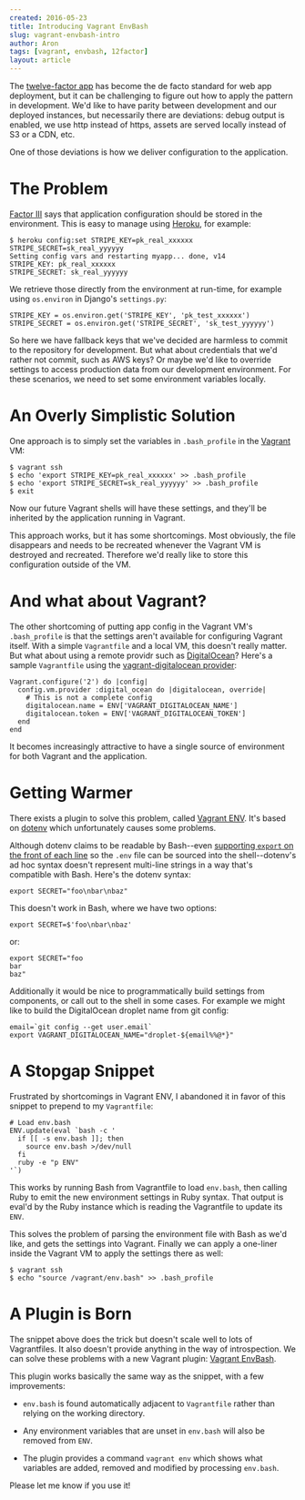 ```yaml
---
created: 2016-05-23
title: Introducing Vagrant EnvBash
slug: vagrant-envbash-intro
author: Aron
tags: [vagrant, envbash, 12factor]
layout: article
---
```


The [twelve-factor app](http://12factor.net/) has become the de facto
standard for web app deployment, but it can be challenging to figure out how to
apply the pattern in development. We'd like to have parity between development
and our deployed instances, but necessarily there are deviations: debug output
is enabled, we use http instead of https, assets are served locally instead of
S3 or a CDN, etc.

One of those deviations is how we deliver configuration to the application.

# The Problem

[Factor III](http://12factor.net/config) says that application
configuration should be stored in the environment. This is easy to manage using
[Heroku](https://devcenter.heroku.com/articles/config-vars), for example:

    $ heroku config:set STRIPE_KEY=pk_real_xxxxxx STRIPE_SECRET=sk_real_yyyyyy
    Setting config vars and restarting myapp... done, v14
    STRIPE_KEY: pk_real_xxxxxx
    STRIPE_SECRET: sk_real_yyyyyy

We retrieve those directly from the environment at run-time, for example using
`os.environ` in Django's `settings.py`:

    STRIPE_KEY = os.environ.get('STRIPE_KEY', 'pk_test_xxxxxx')
    STRIPE_SECRET = os.environ.get('STRIPE_SECRET', 'sk_test_yyyyyy')

So here we have fallback keys that we've decided are harmless to commit to the
repository for development. But what about credentials that we'd rather not
commit, such as AWS keys? Or maybe we'd like to override settings to access
production data from our development environment. For these scenarios, we need
to set some environment variables locally.

# An Overly Simplistic Solution

One approach is to simply set the variables in `.bash_profile` in the [Vagrant](https://www.vagrantup.com) VM:

    $ vagrant ssh
    $ echo 'export STRIPE_KEY=pk_real_xxxxxx' >> .bash_profile
    $ echo 'export STRIPE_SECRET=sk_real_yyyyyy' >> .bash_profile
    $ exit

Now our future Vagrant shells will have these settings, and they'll be inherited
by the application running in Vagrant.

This approach works, but it has some shortcomings. Most obviously, the file
disappears and needs to be recreated whenever the Vagrant VM is destroyed and
recreated. Therefore we'd really like to store this configuration outside of the VM.

# And what about Vagrant?

The other shortcoming of putting app config in the Vagrant VM's `.bash_profile`
is that the settings aren't available for configuring Vagrant itself. With a
simple `Vagrantfile` and a local VM, this doesn't really matter. But what about
using a remote providr such as [DigitalOcean](https://www.digitalocean.com)?
Here's a sample `Vagrantfile` using the
[vagrant-digitalocean provider](https://github.com/devopsgroup-io/vagrant-digitalocean):

    Vagrant.configure('2') do |config|
      config.vm.provider :digital_ocean do |digitalocean, override|
        # This is not a complete config
        digitalocean.name = ENV['VAGRANT_DIGITALOCEAN_NAME']
        digitalocean.token = ENV['VAGRANT_DIGITALOCEAN_TOKEN']
      end
    end

It becomes increasingly attractive to have a single source of environment for
both Vagrant and the application.

# Getting Warmer

There exists a plugin to solve this problem, called
[Vagrant ENV](https://github.com/gosuri/vagrant-env). It's based on
[dotenv](https://github.com/bkeepers/dotenv) which unfortunately causes some
problems.

Although dotenv claims to be readable by Bash--even
[supporting `export` on the front of each line](https://github.com/bkeepers/dotenv#usage)
so the `.env` file can be sourced into the shell--dotenv's ad hoc syntax doesn't
represent multi-line strings in a way that's compatible with Bash. Here's the
dotenv syntax:

    export SECRET="foo\nbar\nbaz"

This doesn't work in Bash, where we have two options:

    export SECRET=$'foo\nbar\nbaz'

or:

    export SECRET="foo
    bar
    baz"

Additionally it would be nice to programmatically build settings from
components, or call out to the shell in some cases. For example we might like to
build the DigitalOcean droplet name from git config:

    email=`git config --get user.email`
    export VAGRANT_DIGITALOCEAN_NAME="droplet-${email%%@*}"

# A Stopgap Snippet

Frustrated by shortcomings in Vagrant ENV, I abandoned it in favor of this
snippet to prepend to my `Vagrantfile`:

    # Load env.bash
    ENV.update(eval `bash -c '
      if [[ -s env.bash ]]; then
        source env.bash >/dev/null
      fi
      ruby -e "p ENV"
    '`)

This works by running Bash from Vagrantfile to load `env.bash`, then calling
Ruby to emit the new environment settings in Ruby syntax. That output is eval'd
by the Ruby instance which is reading the Vagrantfile to update its `ENV`.

This solves the problem of parsing the environment file with Bash as we'd like,
and gets the settings into Vagrant. Finally we can apply a one-liner inside the
Vagrant VM to apply the settings there as well:

    $ vagrant ssh
    $ echo "source /vagrant/env.bash" >> .bash_profile

# A Plugin is Born

The snippet above does the trick but doesn't scale well to lots of Vagrantfiles.
It also doesn't provide anything in the way of introspection. We can solve these
problems with a new Vagrant plugin: [Vagrant EnvBash](https://github.com/agriffis/vagrant-envbash).

This plugin works basically the same way as the snippet, with a few improvements:

  * `env.bash` is found automatically adjacent to `Vagrantfile` rather than
    relying on the working directory.

  * Any environment variables that are unset in `env.bash` will also be removed
    from `ENV`.

  * The plugin provides a command `vagrant env` which shows what variables are
    added, removed and modified by processing `env.bash`.

Please let me know if you use it!
